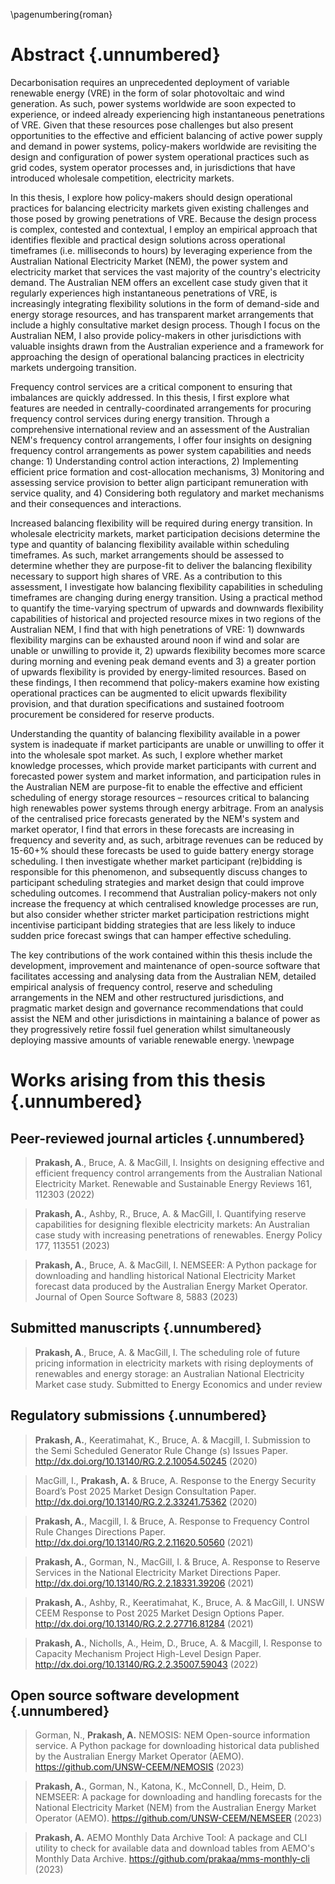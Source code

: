 \pagenumbering{roman}
# Abstract {.unnumbered}

Decarbonisation requires an unprecedented deployment of variable renewable energy (VRE) in the form of solar photovoltaic and wind generation. As such, power systems worldwide are soon expected to experience, or indeed already experiencing high instantaneous penetrations of VRE. Given that these resources pose challenges but also present opportunities to the effective and efficient balancing of active power supply and demand in power systems, policy-makers worldwide are revisiting the design and configuration of power system operational practices such as grid codes, system operator processes and, in jurisdictions that have introduced wholesale competition, electricity markets. 

In this thesis, I explore how policy-makers should design operational practices for balancing electricity markets given existing challenges and those posed by growing penetrations of VRE. Because the design process is complex, contested and contextual, I employ an empirical approach that identifies flexible and practical design solutions across operational timeframes (i.e. milliseconds to hours) by leveraging experience from the Australian National Electricity Market (NEM), the power system and electricity market that services the vast majority of the country's electricity demand. The Australian NEM offers an excellent case study given that it regularly experiences high instantaneous penetrations of VRE, is increasingly integrating flexibility solutions in the form of demand-side and energy storage resources, and has transparent market arrangements that include a highly consultative market design process. Though I focus on the Australian NEM, I also provide policy-makers in other jurisdictions with valuable insights drawn from the Australian experience and a framework for approaching the design of operational balancing practices in electricity markets undergoing transition. 

Frequency control services are a critical component to ensuring that imbalances are quickly addressed. In this thesis, I first explore what features are needed in centrally-coordinated arrangements for procuring frequency control services during energy transition. Through a comprehensive international review and an assessment of the Australian NEM's frequency control arrangements, I offer four insights on designing frequency control arrangements as power system capabilities and needs change: 1) Understanding control action interactions, 2) Implementing efficient price formation and cost-allocation mechanisms, 3) Monitoring and assessing service provision to better align participant remuneration with service quality, and 4) Considering both regulatory and market mechanisms and their consequences and interactions. 

Increased balancing flexibility will be required during energy transition. In wholesale electricity markets, market participation decisions determine the type and quantity of balancing flexibility available within scheduling timeframes. As such, market arrangements should be assessed to determine whether they are purpose-fit to deliver the balancing flexibility necessary to support high shares of VRE. As a contribution to this assessment, I investigate how balancing flexibility capabilities in scheduling timeframes are changing during energy transition. Using a practical method to quantify the time-varying spectrum of upwards and downwards flexibility capabilities of historical and projected resource mixes in two regions of the Australian NEM, I find that with high penetrations of VRE: 1) downwards flexibility margins can be exhausted around noon if wind and solar are unable or unwilling to provide it, 2) upwards flexibility becomes more scarce during morning and evening peak demand events and 3) a greater portion of upwards flexibility is provided by energy-limited resources. Based on these findings, I then recommend that policy-makers examine how existing operational practices can be augmented to elicit upwards flexibility provision, and that duration specifications and sustained footroom procurement be considered for reserve products.

Understanding the quantity of balancing flexibility available in a power system is inadequate if market participants are unable or unwilling to offer it into the wholesale spot market. As such, I explore whether market knowledge processes, which provide market participants with current and forecasted power system and market information, and participation rules in the Australian NEM are purpose-fit to enable the effective and efficient scheduling of energy storage resources – resources critical to balancing high renewables power systems through energy arbitrage. From an analysis of the centralised price forecasts generated by the NEM's system and market operator, I find that errors in these forecasts are increasing in frequency and severity and, as such, arbitrage revenues can be reduced by 15-60+% should these forecasts be used to guide battery energy storage scheduling. I then investigate whether market participant (re)bidding is responsible for this phenomenon, and subsequently discuss changes to participant scheduling strategies and market design that could improve scheduling outcomes. I recommend that Australian policy-makers not only increase the frequency at which centralised knowledge processes are run, but also consider whether stricter market participation restrictions might incentivise participant bidding strategies that are less likely to induce sudden price forecast swings that can hamper effective scheduling. 

The key contributions of the work contained within this thesis include the development, improvement and maintenance of open-source software that facilitates accessing and analysing data from the Australian NEM, detailed empirical analysis of frequency control, reserve and scheduling arrangements in the NEM and other restructured jurisdictions, and pragmatic market design and governance recommendations that could assist the NEM and other jurisdictions in maintaining a balance of power as they progressively retire fossil fuel generation whilst simultaneously deploying massive amounts of variable renewable energy.
\newpage

# Works arising from this thesis {.unnumbered}

## Peer-reviewed journal articles {.unnumbered}

> **Prakash, A**., Bruce, A. & MacGill, I. Insights on designing effective and efficient frequency control arrangements from the Australian National Electricity Market. Renewable and Sustainable Energy Reviews 161, 112303 (2022)

 > **Prakash, A.**, Ashby, R., Bruce, A. & MacGill, I. Quantifying reserve capabilities for designing flexible electricity markets: An Australian case study with increasing penetrations of renewables. Energy Policy 177, 113551 (2023)
 
 > **Prakash, A.**, Bruce, A. & MacGill, I. NEMSEER: A Python package for downloading and handling historical National Electricity Market forecast data produced by the Australian Energy Market Operator. Journal of Open Source Software 8, 5883 (2023)

## Submitted manuscripts {.unnumbered}

> **Prakash, A**., Bruce, A. & MacGill, I. The scheduling role of future pricing information in electricity markets with rising deployments of renewables and energy storage: an Australian National Electricity Market case study. Submitted to Energy Economics and under review

## Regulatory submissions {.unnumbered}

> **Prakash, A.**, Keeratimahat, K., Bruce, A. & Macgill, I. Submission to the Semi Scheduled Generator Rule Change (s) Issues Paper. http://dx.doi.org/10.13140/RG.2.2.10054.50245 (2020)

> MacGill, I., **Prakash, A.** & Bruce, A. Response to the Energy Security Board’s Post 2025 Market Design Consultation Paper. http://dx.doi.org/10.13140/RG.2.2.33241.75362 (2020)

> **Prakash, A.**, Macgill, I. & Bruce, A. Response to Frequency Control Rule Changes Directions Paper. http://dx.doi.org/10.13140/RG.2.2.11620.50560 (2021)

> **Prakash, A.**, Gorman, N., MacGill, I. & Bruce, A. Response to Reserve Services in the National Electricity Market Directions Paper. http://dx.doi.org/10.13140/RG.2.2.18331.39206 (2021)

> **Prakash, A.**, Ashby, R., Keeratimahat, K., Bruce, A. & MacGill, I. UNSW CEEM Response to Post 2025 Market Design Options Paper. http://dx.doi.org/10.13140/RG.2.2.27716.81284 (2021)

> **Prakash, A.**, Nicholls, A., Heim, D., Bruce, A. & Macgill, I. Response to Capacity Mechanism Project High-Level Design Paper. http://dx.doi.org/10.13140/RG.2.2.35007.59043 (2022)

## Open source software development {.unnumbered}

> Gorman, N., **Prakash, A.** NEMOSIS: NEM Open-source information service. A Python package for downloading historical data published by the Australian Energy Market Operator (AEMO). https://github.com/UNSW-CEEM/NEMOSIS (2023)

> **Prakash, A.**, Gorman, N., Katona, K., McConnell, D., Heim, D. NEMSEER: A package for downloading and handling forecasts for the National Electricity Market (NEM) from the Australian Energy Market Operator (AEMO). https://github.com/UNSW-CEEM/NEMSEER (2023)

>**Prakash, A.** AEMO Monthly Data Archive Tool: A package and CLI utility to check for available data and download tables from AEMO's Monthly Data Archive. https://github.com/prakaa/mms-monthly-cli (2023)
